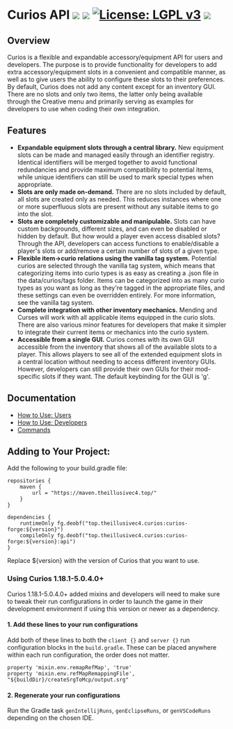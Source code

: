 # Curios API [![](http://cf.way2muchnoise.eu/versions/curios.svg)](https://www.curseforge.com/minecraft/mc-mods/curios) [![](http://cf.way2muchnoise.eu/short_curios_downloads.svg)](https://www.curseforge.com/minecraft/mc-mods/curios/files) [![License: LGPL v3](https://img.shields.io/badge/License-LGPL%20v3-blue.svg?&style=flat-square)](https://www.gnu.org/licenses/lgpl-3.0) [![](https://img.shields.io/discord/500852157503766538.svg?color=green&label=Discord&style=flat-square)](https://discord.gg/JWgrdwt)

## Overview

Curios is a flexible and expandable accessory/equipment API for users and developers. The purpose is to provide functionality for developers to add extra accessory/equipment slots in a convenient and compatible manner, as well as to give users the ability to configure these slots to their preferences. By default, Curios does not add any content except for an inventory GUI. There are no slots and only two items, the latter only being available through the Creative menu and primarily serving as examples for developers to use when coding their own integration.

## Features

* **Expandable equipment slots through a central library.** New equipment slots can be made and managed easily through an identifier registry. Identical identifiers will be merged together to avoid functional redundancies and provide maximum compatibility to potential items, while unique identifiers can still be used to mark special types when appropriate.
* **Slots are only made on-demand.** There are no slots included by default, all slots are created only as needed. This reduces instances where one or more superfluous slots are present without any suitable items to go into the slot.
* **Slots are completely customizable and manipulable.** Slots can have custom backgrounds, different sizes, and can even be disabled or hidden by default. But how would a player even access disabled slots? Through the API, developers can access functions to enable/disable a player's slots or add/remove a certain number of slots of a given type.
* **Flexible item->curio relations using the vanilla tag system.** Potential curios are selected through the vanilla tag system, which means that categorizing items into curio types is as easy as creating a .json file in the data/curios/tags folder. Items can be categorized into as many curio types as you want as long as they're tagged in the appropriate files, and these settings can even be overridden entirely. For more information, see the vanilla tag system.
* **Complete integration with other inventory mechanics.** Mending and Curses will work with all applicable items equipped in the curio slots. There are also various minor features for developers that make it simpler to integrate their current items or mechanics into the curio system.
* **Accessible from a single GUI.** Curios comes with its own GUI accessible from the inventory that shows all of the available slots to a player. This allows players to see all of the extended equipment slots in a central location without needing to access different inventory GUIs. However, developers can still provide their own GUIs for their mod-specific slots if they want. The default keybinding for the GUI is 'g'.

## Documentation

* [How to Use: Users](https://github.com/TheIllusiveC4/Curios/wiki/How-to-Use:-Users)
* [How to Use: Developers](https://github.com/TheIllusiveC4/Curios/wiki/How-to-Use:-Developers)
* [Commands](https://github.com/TheIllusiveC4/Curios/wiki/Commands)

## Adding to Your Project:

Add the following to your build.gradle file:
```
repositories {
    maven {
        url = "https://maven.theillusivec4.top/"
    }
}

dependencies {
    runtimeOnly fg.deobf("top.theillusivec4.curios:curios-forge:${version}")
    compileOnly fg.deobf("top.theillusivec4.curios:curios-forge:${version}:api")
}
```

 Replace ${version} with the version of Curios that you want to use.

### Using Curios 1.18.1-5.0.4.0+

Curios 1.18.1-5.0.4.0+ added mixins and developers will need to make sure to tweak their run configurations in order to
launch the game in their development environment if using this version or newer as a dependency.

#### 1. Add these lines to your run configurations

Add both of these lines to both the `client {}` and `server {}` run configuration blocks in the `build.gradle`. These
can be placed anywhere within each run configuration, the order does not matter.

```
property 'mixin.env.remapRefMap', 'true'
property 'mixin.env.refMapRemappingFile', "${buildDir}/createSrgToMcp/output.srg"
```

#### 2. Regenerate your run configurations

Run the Gradle task `genIntellijRuns`, `genEclipseRuns`, or `genVSCodeRuns` depending on the chosen IDE.